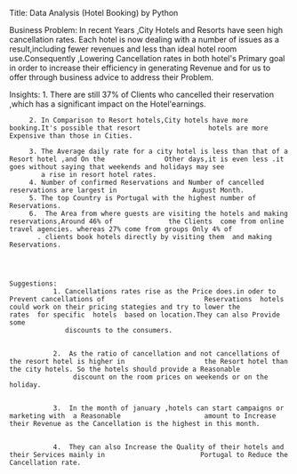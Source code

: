 Title:
     Data Analysis (Hotel Booking) by Python
     
     
 Business Problem:
                  In recent Years ,City Hotels and Resorts have seen high cancellation rates. Each                       hotel is now dealing with a number of issues as a result,including fewer revenues
                  and less than ideal hotel room use.Consequently ,Lowering Cancellation rates in both
                  hotel's Primary goal in order to increase their efficiency in generating Revenue
                  and for us to offer through business advice to address their Problem.
                  
                  
                  
 
Insights:
         1. There are still 37% of Clients who cancelled their reservation ,which has a significant               impact on the Hotel'earnings.
            
         2. In Comparison to Resort hotels,City hotels have more booking.It's possible that resort                 hotels are more Expensive than those in Cities.
            
         3. The Average daily rate for a city hotel is less than that of a Resort hotel ,and On the               Other days,it is even less .it goes without saying that weekends and holidays may see 
            a rise in resort hotel rates.
         4. Number of confirmed Reservations and Number of cancelled reservations are largest in                   August Month.
         5. The top Country is Portugal with the highest number of Reservations.
         6.  The Area from where guests are visiting the hotels and making reservations,Around 46% of              the Clients  come from online travel agencies. whereas 27% come from groups Only 4% of
           . clients book hotels directly by visiting them  and making Reservations.
           
            
            
            
    Suggestions:
               1. Cancellations rates rise as the Price does.in oder to Prevent cancellations of                         Reservations  hotels could work on their pricing stategies and try to lower the                       rates  for specific  hotels  based on location.They can also Provide some
                  discounts to the consumers.
                 
                  
               2.  As the ratio of cancellation and not cancellations of the resort hotel is higher in                    the Resort hotel than the city hotels. So the hotels should provide a Reasonable
                    discount on the room prices on weekends or on the holiday.
                   
                 
               3.  In the month of january ,hotels can start campaigns or marketing with  a Reasonable                     amount to Increase their Revenue as the Cancellation is the highest in this month.
                   
                   
               4.  They can also Increase the Quality of their hotels and their Services mainly in                        Portugal to Reduce the Cancellation rate.
                   
         
                   
